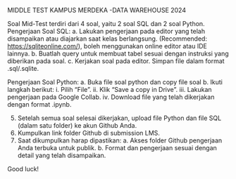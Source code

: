MIDDLE TEST KAMPUS MERDEKA -DATA WAREHOUSE 2024

Soal Mid-Test terdiri dari 4 soal, yaitu 2 soal SQL dan 2 soal Python.
Pengerjaan Soal SQL:
a. Lakukan pengerjaan pada editor yang telah disampaikan atau diajarkan saat kelas berlangsung. (Recommended: https://sqliteonline.com/), boleh menggunakan online editor atau IDE lainnya.
b. Buatlah query untuk membuat tabel sesuai dengan instruksi yang diberikan pada soal.
c. Kerjakan soal pada editor. Simpan file dalam format .sql/.sqlite.

Pengerjaan Soal Python:
a. Buka file soal python dan copy file soal
b. Ikuti langkah berikut:
  i. Pilih “File”.
  ii. Klik “Save a copy in Drive”.
  iii. Lakukan pengerjaan pada Google Collab.
  iv. Download file yang telah dikerjakan dengan format .ipynb.

5. Setelah semua soal selesai dikerjakan, upload file Python dan file SQL (dalam satu folder) ke akun Github Anda.
6. Kumpulkan link folder Github di submission LMS.
7. Saat dikumpulkan harap dipastikan:
a. Akses folder Github pengerjaan Anda terbuka untuk publik.
b. Format dan pengerjaan sesuai dengan detail yang telah disampaikan.

Good luck!
